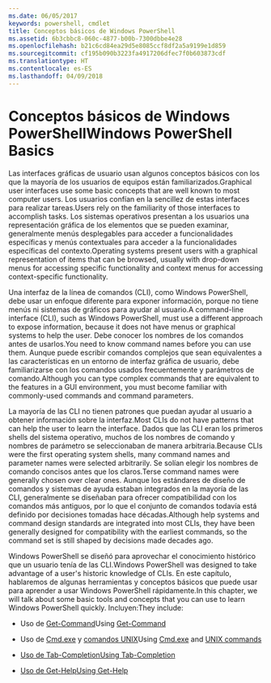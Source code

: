 ```yaml
---
ms.date: 06/05/2017
keywords: powershell, cmdlet
title: Conceptos básicos de Windows PowerShell
ms.assetid: 6b3cbbc8-060c-4877-b00b-7300dbbe4e28
ms.openlocfilehash: b21c6cd84ea29d5e8085ccf8df2a5a9199e1d859
ms.sourcegitcommit: cf195b090b3223fa4917206dfec7f0b603873cdf
ms.translationtype: HT
ms.contentlocale: es-ES
ms.lasthandoff: 04/09/2018
---
```

# <a name="windows-powershell-basics"></a><span data-ttu-id="d2f5c-103">Conceptos básicos de Windows PowerShell</span><span class="sxs-lookup"><span data-stu-id="d2f5c-103">Windows PowerShell Basics</span></span>
<span data-ttu-id="d2f5c-104">Las interfaces gráficas de usuario usan algunos conceptos básicos con los que la mayoría de los usuarios de equipos están familiarizados.</span><span class="sxs-lookup"><span data-stu-id="d2f5c-104">Graphical user interfaces use some basic concepts that are well known to most computer users.</span></span> <span data-ttu-id="d2f5c-105">Los usuarios confían en la sencillez de estas interfaces para realizar tareas.</span><span class="sxs-lookup"><span data-stu-id="d2f5c-105">Users rely on the familiarity of those interfaces to accomplish tasks.</span></span> <span data-ttu-id="d2f5c-106">Los sistemas operativos presentan a los usuarios una representación gráfica de los elementos que se pueden examinar, generalmente menús desplegables para acceder a funcionalidades específicas y menús contextuales para acceder a la funcionalidades específicas del contexto.</span><span class="sxs-lookup"><span data-stu-id="d2f5c-106">Operating systems present users with a graphical representation of items that can be browsed, usually with drop-down menus for accessing specific functionality and context menus for accessing context-specific functionality.</span></span>

<span data-ttu-id="d2f5c-107">Una interfaz de la línea de comandos (CLI), como Windows PowerShell, debe usar un enfoque diferente para exponer información, porque no tiene menús ni sistemas de gráficos para ayudar al usuario.</span><span class="sxs-lookup"><span data-stu-id="d2f5c-107">A command-line interface (CLI), such as Windows PowerShell, must use a different approach to expose information, because it does not have menus or graphical systems to help the user.</span></span> <span data-ttu-id="d2f5c-108">Debe conocer los nombres de los comandos antes de usarlos.</span><span class="sxs-lookup"><span data-stu-id="d2f5c-108">You need to know command names before you can use them.</span></span> <span data-ttu-id="d2f5c-109">Aunque puede escribir comandos complejos que sean equivalentes a las características en un entorno de interfaz gráfica de usuario, debe familiarizarse con los comandos usados frecuentemente y parámetros de comando.</span><span class="sxs-lookup"><span data-stu-id="d2f5c-109">Although you can type complex commands that are equivalent to the features in a GUI environment, you must become familiar with commonly-used commands and command parameters.</span></span>

<span data-ttu-id="d2f5c-110">La mayoría de las CLI no tienen patrones que puedan ayudar al usuario a obtener información sobre la interfaz.</span><span class="sxs-lookup"><span data-stu-id="d2f5c-110">Most CLIs do not have patterns that can help the user to learn the interface.</span></span> <span data-ttu-id="d2f5c-111">Dados que las CLI eran los primeros shells del sistema operativo, muchos de los nombres de comando y nombres de parámetro se seleccionaban de manera arbitraria.</span><span class="sxs-lookup"><span data-stu-id="d2f5c-111">Because CLIs were the first operating system shells, many command names and parameter names were selected arbitrarily.</span></span> <span data-ttu-id="d2f5c-112">Se solían elegir los nombres de comando concisos antes que los claros.</span><span class="sxs-lookup"><span data-stu-id="d2f5c-112">Terse command names were generally chosen over clear ones.</span></span> <span data-ttu-id="d2f5c-113">Aunque los estándares de diseño de comandos y sistemas de ayuda estaban integrados en la mayoría de las CLI, generalmente se diseñaban para ofrecer compatibilidad con los comandos más antiguos, por lo que el conjunto de comandos todavía está definido por decisiones tomadas hace décadas.</span><span class="sxs-lookup"><span data-stu-id="d2f5c-113">Although help systems and command design standards are integrated into most CLIs, they have been generally designed for compatibility with the earliest commands, so the command set is still shaped by decisions made decades ago.</span></span>

<span data-ttu-id="d2f5c-114">Windows PowerShell se diseñó para aprovechar el conocimiento histórico que un usuario tenía de las CLI.</span><span class="sxs-lookup"><span data-stu-id="d2f5c-114">Windows PowerShell was designed to take advantage of a user's historic knowledge of CLIs.</span></span> <span data-ttu-id="d2f5c-115">En este capítulo, hablaremos de algunas herramientas y conceptos básicos que puede usar para aprender a usar Windows PowerShell rápidamente.</span><span class="sxs-lookup"><span data-stu-id="d2f5c-115">In this chapter, we will talk about some basic tools and concepts that you can use to learn Windows PowerShell quickly.</span></span> <span data-ttu-id="d2f5c-116">Incluyen:</span><span class="sxs-lookup"><span data-stu-id="d2f5c-116">They include:</span></span>

- <span data-ttu-id="d2f5c-117">Uso de [Get-Command](/powershell/module/Microsoft.PowerShell.Core/get-command)</span><span class="sxs-lookup"><span data-stu-id="d2f5c-117">Using [Get-Command](/powershell/module/Microsoft.PowerShell.Core/get-command)</span></span>

- <span data-ttu-id="d2f5c-118">Uso de [Cmd.exe](/windows-server/administration/windows-commands/cmd) y [comandos UNIX](/windows/wsl/reference)</span><span class="sxs-lookup"><span data-stu-id="d2f5c-118">Using [Cmd.exe](/windows-server/administration/windows-commands/cmd) and [UNIX commands](/windows/wsl/reference)</span></span>

- [<span data-ttu-id="d2f5c-119">Uso de Tab-Completion</span><span class="sxs-lookup"><span data-stu-id="d2f5c-119">Using Tab-Completion</span></span>](../../core-powershell/console/using-tab-expansion.md)

- [<span data-ttu-id="d2f5c-120">Uso de Get-Help</span><span class="sxs-lookup"><span data-stu-id="d2f5c-120">Using Get-Help</span></span>](./getting-detailed-help-information.md)